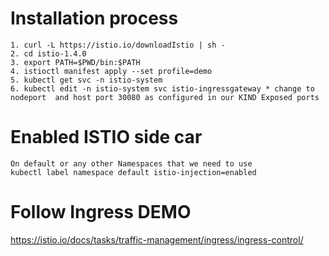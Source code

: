 # Installation process

~~~
1. curl -L https://istio.io/downloadIstio | sh -
2. cd istio-1.4.0
3. export PATH=$PWD/bin:$PATH
4. istioctl manifest apply --set profile=demo
5. kubectl get svc -n istio-system
6. kubectl edit -n istio-system svc istio-ingressgateway * change to nodeport  and host port 30080 as configured in our KIND Exposed ports
~~~~

# Enabled ISTIO side car
~~~~
On default or any other Namespaces that we need to use
kubectl label namespace default istio-injection=enabled
~~~~


# Follow Ingress DEMO
https://istio.io/docs/tasks/traffic-management/ingress/ingress-control/
